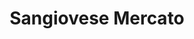 ---
title: "Sangiovese Mercato"
url: /ciudad-autonoma-de-buenos-aires/sangiovese-mercato/
shop: comodidad
---